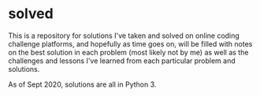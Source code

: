 # solved

This is a repository for solutions I've taken and solved on online coding challenge platforms,
and hopefully as time goes on, will be filled with notes on the best solution in each problem
(most likely not by me) as well as the challenges and lessons I've learned from each particular
problem and solutions.

As of Sept 2020, solutions are all in Python 3.